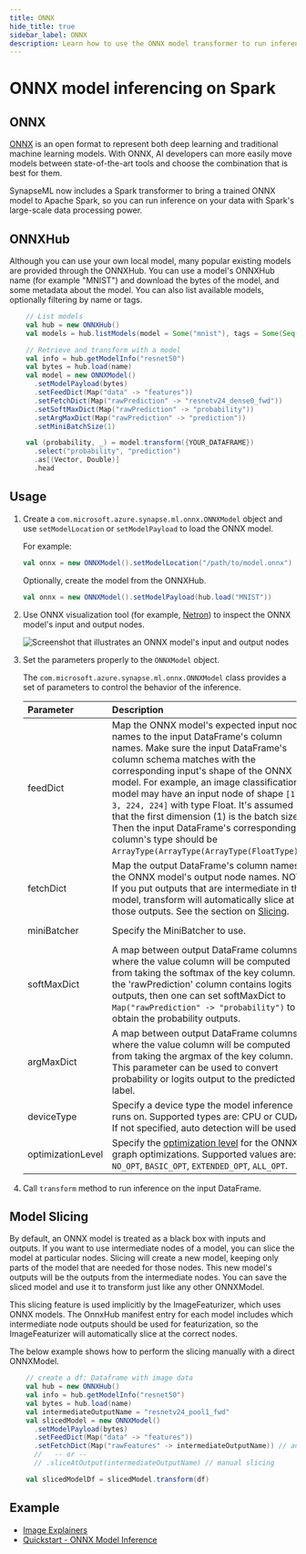 ```yaml
---
title: ONNX
hide_title: true
sidebar_label: ONNX
description: Learn how to use the ONNX model transformer to run inference for an ONNX model on Spark.
---
```


# ONNX model inferencing on Spark

## ONNX

[ONNX](https://onnx.ai/) is an open format to represent both deep learning and traditional machine learning models. With ONNX, AI developers can more easily move models between state-of-the-art tools and choose the combination that is best for them.

SynapseML now includes a Spark transformer to bring a trained ONNX model to Apache Spark, so you can run inference on your data with Spark's large-scale data processing power.

## ONNXHub
Although you can use your own local model, many popular existing models are provided through the ONNXHub. You can use
a model's ONNXHub name (for example "MNIST") and download the bytes of the model, and some metadata about the model. You can also list
available models, optionally filtering by name or tags.

```scala
    // List models
    val hub = new ONNXHub()
    val models = hub.listModels(model = Some("mnist"), tags = Some(Seq("vision")))

    // Retrieve and transform with a model
    val info = hub.getModelInfo("resnet50")
    val bytes = hub.load(name)
    val model = new ONNXModel()
      .setModelPayload(bytes)
      .setFeedDict(Map("data" -> "features"))
      .setFetchDict(Map("rawPrediction" -> "resnetv24_dense0_fwd"))
      .setSoftMaxDict(Map("rawPrediction" -> "probability"))
      .setArgMaxDict(Map("rawPrediction" -> "prediction"))
      .setMiniBatchSize(1)

    val (probability, _) = model.transform({YOUR_DATAFRAME})
      .select("probability", "prediction")
      .as[(Vector, Double)]
      .head
```

## Usage

1. Create a `com.microsoft.azure.synapse.ml.onnx.ONNXModel` object and use `setModelLocation` or `setModelPayload` to load the ONNX model.

    For example:

    ```scala
    val onnx = new ONNXModel().setModelLocation("/path/to/model.onnx")
    ```
   
    Optionally, create the model from the ONNXHub.

    ```scala
    val onnx = new ONNXModel().setModelPayload(hub.load("MNIST"))
    ```
2. Use ONNX visualization tool (for example, [Netron](https://netron.app/)) to inspect the ONNX model's input and output nodes.

    ![Screenshot that illustrates an ONNX model's input and output nodes](https://mmlspark.blob.core.windows.net/graphics/ONNXModelInputsOutputs.png)

3. Set the parameters properly to the `ONNXModel` object.

    The `com.microsoft.azure.synapse.ml.onnx.ONNXModel` class provides a set of parameters to control the behavior of the inference.

    | Parameter         | Description                                                                                                                                                                                                                                                                                                                                                                                                                                                                                    | Default Value                                  |
    |:-----------------------------------------------------------------------------------------------------------------------------------------------------------------------------------------------------------------------------------------------------------------------------------------------------------------------------------------------------------------------------------------------------------------------------------------------------------------------------------------------|:------------------------------------------------------------------------------------------------------------------------------------------------------------------------------------------------------------------------------------------------------------------------------------------------------------------------------------------------------------------------------------------------------------------------------------------------------------------------------------------------|:-----------------------------------------------|
    | feedDict          | Map the ONNX model's expected input node names to the input DataFrame's column names. Make sure the input DataFrame's column schema matches with the corresponding input's shape of the ONNX model. For example, an image classification model may have an input node of shape `[1, 3, 224, 224]` with type Float. It's assumed that the first dimension (1) is the batch size. Then the input DataFrame's corresponding column's type should be `ArrayType(ArrayType(ArrayType(FloatType)))`. | None                                           |
    | fetchDict         | Map the output DataFrame's column names to the ONNX model's output node names. NOTE: If you put outputs that are intermediate in the model, transform will automatically slice at those outputs. See the section on [Slicing](#slicing).                                                                                                                                                                                                                                                       | None                                           |
    | miniBatcher       | Specify the MiniBatcher to use.                                                                                                                                                                                                                                                                                                                                                                                                                                                                | `FixedMiniBatchTransformer` with batch size 10 |
    | softMaxDict       | A map between output DataFrame columns, where the value column will be computed from taking the softmax of the key column. If the 'rawPrediction' column contains logits outputs, then one can set softMaxDict to `Map("rawPrediction" -> "probability")` to obtain the probability outputs.                                                                                                                                                                                                   | None                                           |
    | argMaxDict        | A map between output DataFrame columns, where the value column will be computed from taking the argmax of the key column. This parameter can be used to convert probability or logits output to the predicted label.                                                                                                                                                                                                                                                                           | None                                           |
    | deviceType        | Specify a device type the model inference runs on. Supported types are: CPU or CUDA. If not specified, auto detection will be used.                                                                                                                                                                                                                                                                                                                                                            | None                                           |
    | optimizationLevel | Specify the [optimization level](https://onnxruntime.ai/docs/resources/graph-optimizations.html#graph-optimization-levels) for the ONNX graph optimizations. Supported values are: `NO_OPT`, `BASIC_OPT`, `EXTENDED_OPT`, `ALL_OPT`.                                                                                                                                                                                                                                                           | `ALL_OPT`                                      |

4. Call `transform` method to run inference on the input DataFrame.

## <a name="slicing"></a>Model Slicing
By default, an ONNX model is treated as a black box with inputs and outputs. 
If you want to use intermediate nodes of a model, you can slice the model at particular nodes. Slicing will create a new model,
keeping only parts of the model that are needed for those nodes. This new model's outputs will be the outputs from
the intermediate nodes. You can save the sliced model and use it to transform just like any other ONNXModel.

This slicing feature is used implicitly by the ImageFeaturizer, which uses ONNX models. The OnnxHub manifest entry for each model
includes which intermediate node outputs should be used for featurization, so the ImageFeaturizer will automatically slice at the correct nodes.

The below example shows how to perform the slicing manually with a direct ONNXModel.

```scala
    // create a df: Dataframe with image data
    val hub = new ONNXHub()
    val info = hub.getModelInfo("resnet50")
    val bytes = hub.load(name)
    val intermediateOutputName = "resnetv24_pool1_fwd"
    val slicedModel = new ONNXModel()
      .setModelPayload(bytes)
      .setFeedDict(Map("data" -> "features"))
      .setFetchDict(Map("rawFeatures" -> intermediateOutputName)) // automatic slicing based on fetch dictionary
      //   -- or --
      // .sliceAtOutput(intermediateOutputName) // manual slicing

    val slicedModelDf = slicedModel.transform(df)
```

## Example

- [Image Explainers](../../Responsible%20AI/Image%20Explainers)
- [Quickstart - ONNX Model Inference](../Quickstart%20-%20ONNX%20Model%20Inference)
